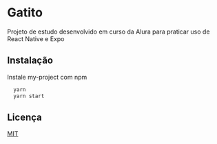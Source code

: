 # Gatito

Projeto de estudo desenvolvido em curso da Alura para praticar uso de React Native e Expo


## Instalação

Instale my-project com npm

```bash
  yarn
  yarn start
```
    
## Licença

[MIT](https://choosealicense.com/licenses/mit/)
